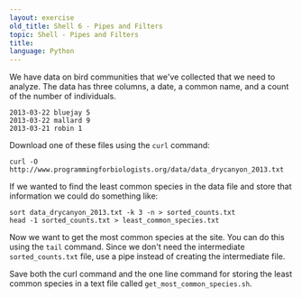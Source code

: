 ```yaml
---
layout: exercise
old_title: Shell 6 - Pipes and Filters
topic: Shell - Pipes and Filters
title:
language: Python
---
```


We have data on bird communities that we've collected that we need to
analyze. The data has three columns, a date, a common name, and a count of the
number of individuals.

```
2013-03-22 bluejay 5
2013-03-22 mallard 9
2013-03-21 robin 1
```

Download one of these files using the `curl` command:

`curl -O http://www.programmingforbiologists.org/data/data_drycanyon_2013.txt`

If we wanted to find the least common species in the data file and store that
information we could do something like:

```
sort data_drycanyon_2013.txt -k 3 -n > sorted_counts.txt
head -1 sorted_counts.txt > least_common_species.txt
```

Now we want to get the most common species at the site. You can do this using
the `tail` command. Since we don't need the intermediate `sorted_counts.txt`
file, use a pipe instead of creating the intermediate file.

Save both the curl command and the one line command for storing the least common
species in a text file called `get_most_common_species.sh`.
